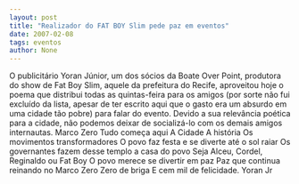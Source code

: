 ```yaml
---
layout: post
title: "Realizador do FAT BOY Slim pede paz em eventos"
date: 2007-02-08
tags: eventos
author: None
---
```

O publicitário Yoran Júnior, um dos sócios da Boate Over Point, produtora do show de Fat Boy Slim, aquele da prefeitura do Recife, aproveitou hoje o poema que distribui todas as quintas-feira para os amigos (por sorte não fui excluído da lista, apesar de ter escrito aqui que o gasto era um absurdo em uma cidade tão pobre) para falar do evento.
Devido a sua relevância poética para a cidade, não podemos deixar de socializá-lo com os demais amigos internautas.
Marco Zero
Tudo começa aqui
A Cidade
A história 
Os movimentos transformadores
O povo faz festa e se diverte até o sol raiar
Os governantes fazem desse templo a casa do povo
Seja Alceu, Cordel, Reginaldo ou Fat Boy
O povo merece se divertir em paz
Paz que continua reinando no Marco Zero
Zero de briga 
E cem mil de felicidade.
Yoran Jr 